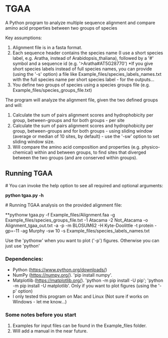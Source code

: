 # TGAA
A Python program to analyze multiple sequence alignment and compare amino acid properties between two groups of species

Key assumptions:
1. Alignment file is in a fasta format.
2. Each sequence header contains the species name (I use a short species label, e.g. Aratha, instead of Arabidopsis_thaliana), followed by a '#' symbol and a sequence id (e.g. '>Aratha#AT5G28770')
*If you give short species labels instead of full species names, you can provide (using the '-s' option) a file like Example_files/species_labels_names.txt with the full species name per short species label - for the outputs... 
3. You define two groups of species using a species groups file (e.g. Example_files/species_groups_file.txt)

The program will analyze the alignment file, given the two defined groups and will:
1. Calculate the sum of pairs alignment scores and hydrophobicity per group, between-groups and for both groups - per site
2. Calculate the sum of pairs alignment scores and hydrophobicity per group, between-groups and for both groups - using sliding window (average or median of 10 sites, by default) - use the '-sw' option to set sliding window size.
3. Will compare the amino acid composition and properties (e.g. physico-chemical) within and between groups, to find sites that diverged between the two groups (and are conserved within groups).


## Running TGAA
\# You can invoke the help option to see all required and optional arguments:

**python tgaa.py -h**

\# Running TGAA analysis on the provided alignment file:

**pythonw tgaa.py -f Example_files/Alignment.faa -g Example_files/species_groups_file.txt -1 Atacama -2 Not_Atacama -o Alignment_tgaa_out.txt -a -p -m BLOSUM62 -H Kyte-Doolittle -t protein -gp=-11 -ag Murphy -sw 10 -s Example_files/species_labels_names.txt

Use the 'pythonw' when you want to plot ('-p') figures. Otherwise you can just use 'python'

### Dependencies:
- Python (https://www.python.org/downloads/)
- NumPy (https://numpy.org/). 'pip install numpy'.
- Matplotlib (https://matplotlib.org/). 'python -m pip install -U pip'; 'python -m pip install -U matplotlib'. Only if you want to plot figures (using the '-p' option)
- I only tested this program on Mac and Linux (Not sure if works on Windows - let me know...)

### Some notes before you start
1. Examples for input files can be found in the Example_files folder.
2. Will add a manual in the near future.
